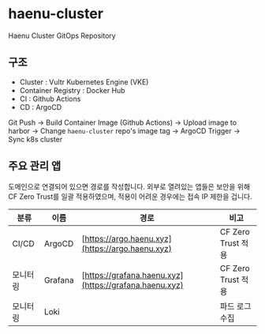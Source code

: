 # haenu-cluster
Haenu Cluster GitOps Repository

## 구조
- Cluster : Vultr Kubernetes Engine (VKE)
- Container Registry : Docker Hub
- CI : Github Actions
- CD : ArgoCD

Git Push -> Build Container Image (Github Actions) -> Upload image to harbor -> Change `haenu-cluster` repo's image tag -> ArgoCD Trigger -> Sync k8s cluster

## 주요 관리 앱
도메인으로 연결되어 있으면 경로를 작성합니다. 외부로 열려있는 앱들은 보안을 위해 CF Zero Trust를 일괄 적용하였으며, 적용이 어려운 경우에는 접속 IP 제한을 겁니다.

|분류|이름|경로|비고|
|-----|-----|-----|-----|
|CI/CD|ArgoCD|[https://argo.haenu.xyz](https://argo.haenu.xyz)|CF Zero Trust 적용|
|모니터링|Grafana|[https://grafana.haenu.xyz](https://grafana.haenu.xyz)|CF Zero Trust 적용|
|모니터링|Loki||파드 로그 수집|
